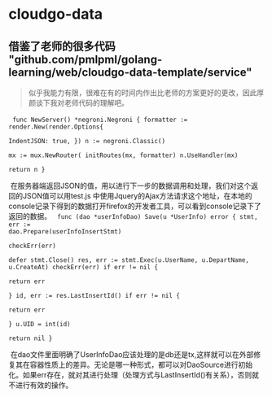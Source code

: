 # cloudgo-data

借鉴了老师的很多代码
"github.com/pmlpml/golang-learning/web/cloudgo-data-template/service"
-
>似乎我能力有限，很难在有的时间内作出比老师的方案更好的更改，因此厚颜谈下我对老师代码的理解吧。

 
<code>func NewServer() *negroni.Negroni {
	formatter := render.New(render.Options{		
  IndentJSON: true,	
  })
	n := negroni.Classic()	
	mx := mux.NewRouter(
	initRoutes(mx, formatter)
	n.UseHandler(mx)	
	return n
  }</code>
  
  在服务器端返回JSON的值，用以进行下一步的数据调用和处理，我们对这个返回的JSON值可以用test.js 中使用Jquery的Ajax方法请求这个地址，在本地的console记录下得到的数据打开firefox的开发者工具，可以看到console记录下了返回的数据。
 
<code>func (dao *userInfoDao) Save(u *UserInfo) error {	
stmt, err := dao.Prepare(userInfoInsertStmt)	
checkErr(err)	
defer stmt.Close()
	res, err := stmt.Exec(u.UserName, u.DepartName, u.CreateAt)	
  checkErr(err)	
  if err != nil {		
  return err	
  }	
  id, err := res.LastInsertId()	
  if err != nil {		
  return err	
  }	
  u.UID = int(id)	
  return nil
  }</code>
  
  在dao文件里面明确了UserInfoDao应该处理的是db还是tx,这样就可以在外部修复其在容器性质上的差异。无论是哪一种形式，都可以对DaoSource进行初始化。如果err存在，就对其进行处理（处理方式与LastInsertId()有关系），否则就不进行有效的操作。
